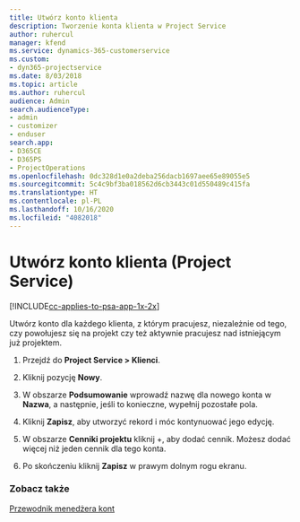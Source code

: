 ```yaml
---
title: Utwórz konto klienta
description: Tworzenie konta klienta w Project Service
author: ruhercul
manager: kfend
ms.service: dynamics-365-customerservice
ms.custom:
- dyn365-projectservice
ms.date: 8/03/2018
ms.topic: article
ms.author: ruhercul
audience: Admin
search.audienceType:
- admin
- customizer
- enduser
search.app:
- D365CE
- D365PS
- ProjectOperations
ms.openlocfilehash: 0dc328d1e0a2deba256dacb1697aee65e89055e5
ms.sourcegitcommit: 5c4c9bf3ba018562d6cb3443c01d550489c415fa
ms.translationtype: HT
ms.contentlocale: pl-PL
ms.lasthandoff: 10/16/2020
ms.locfileid: "4082018"
---
```

# <a name="create-a-customer-account-project-service"></a>Utwórz konto klienta (Project Service)

[!INCLUDE[cc-applies-to-psa-app-1x-2x](../includes/cc-applies-to-psa-app-1x-2x.md)]

Utwórz konto dla każdego klienta, z którym pracujesz, niezależnie od tego, czy powołujesz się na projekt czy też aktywnie pracujesz nad istniejącym już projektem.  
  
1.  Przejdź do **Project Service > Klienci**.  
  
2.  Kliknij pozycję **Nowy**.  
  
3.  W obszarze **Podsumowanie** wprowadź nazwę dla nowego konta w **Nazwa**, a następnie, jeśli to konieczne, wypełnij pozostałe pola.  
  
4.  Kliknij **Zapisz**, aby utworzyć rekord i móc kontynuować jego edycję.  
  
5.  W obszarze **Cenniki projektu** kliknij +, aby dodać cennik. Możesz dodać więcej niż jeden cennik dla tego konta.  
  
6.  Po skończeniu kliknij **Zapisz** w prawym dolnym rogu ekranu.  
  
### <a name="see-also"></a>Zobacz także  
 [Przewodnik menedżera kont](../psa/account-manager-guide.md)
